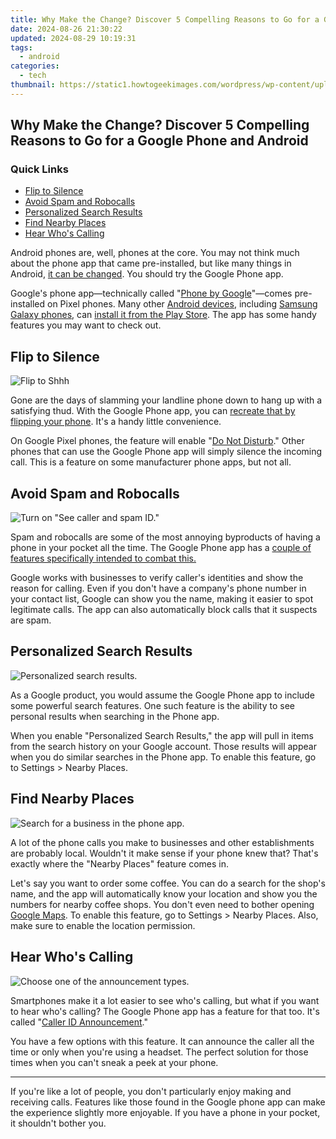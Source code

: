 ```yaml
---
title: Why Make the Change? Discover 5 Compelling Reasons to Go for a Google Phone and Android
date: 2024-08-26 21:30:22
updated: 2024-08-29 10:19:31
tags:
  - android
categories:
  - tech
thumbnail: https://static1.howtogeekimages.com/wordpress/wp-content/uploads/2023/09/google-pixel-assistant-call-screen.jpg
---
```


## Why Make the Change? Discover 5 Compelling Reasons to Go for a Google Phone and Android

### Quick Links

* [Flip to Silence](https://youtube-help.techidaily.com/new-stable-shootings-top-brands-for-online-filmmaking/)
* [Avoid Spam and Robocalls](https://pokemon-go-android.techidaily.com/reasons-why-pokemon-gps-does-not-work-on-honor-x9a-drfone-by-drfone-virtual-android/)
* [Personalized Search Results](https://youtube-blog.techidaily.com/ed-in-2024-lights-camera-action-youtubes-17-essentials/)
* [Find Nearby Places](https://some-approaches.techidaily.com/2024-approved-unrivaled-streaming-experience-ranking-the-leaders/)
* [Hear Who's Calling](https://youtube-clips.techidaily.com/in-2024-elevating-your-contents-exposure-with-ongoing-creative-commons-usage/)

 Android phones are, well, phones at the core. You may not think much about the phone app that came pre-installed, but like many things in Android, [it can be changed](https://on-screen-recording.techidaily.com/new-2024-approved-streamline-and-supercharge-your-ps3-gameplay-recording-experience/). You should try the Google Phone app.

 Google's phone app—technically called "[Phone by Google](https://www.anrdoezrs.net/links/3607085/type/dlg/sid/UUhtgUeUpU206155/https://play.google.com/store/apps/details?id=com.google.android.dialer)"—comes pre-installed on Pixel phones. Many other [Android devices](https://sim-unlock.techidaily.com/top-10-vivo-y77t-android-sim-unlock-apk-by-drfone-android/), including [Samsung Galaxy phones](https://instagram-clips.techidaily.com/new-connecting-consciously-with-content-craftsmen-of-your-realm-for-2024/), can [install it from the Play Store](https://www.anrdoezrs.net/links/3607085/type/dlg/sid/UUhtgUeUpU206155/https://play.google.com/store/apps/details?id=com.google.android.dialer). The app has some handy features you may want to check out.

##  Flip to Silence

![Flip to Shhh](https://static1.howtogeekimages.com/wordpress/wp-content/uploads/2023/09/screenshot_20230907-150227.png) 

 Gone are the days of slamming your landline phone down to hang up with a satisfying thud. With the Google Phone app, you can [recreate that by flipping your phone](https://facebook-video-recording.techidaily.com/new-2024-approved-leading-selection-top-6-fb-lite-vids/). It's a handy little convenience.

 On Google Pixel phones, the feature will enable "[Do Not Disturb](https://ai-video-apps.techidaily.com/new-2024-approved-transform-your-videos-with-these-12-innovative-online-animation-makers/)." Other phones that can use the Google Phone app will simply silence the incoming call. This is a feature on some manufacturer phone apps, but not all.

##  Avoid Spam and Robocalls

![Turn on "See caller and spam ID."](https://static1.howtogeekimages.com/wordpress/wp-content/uploads/2023/09/screenshot_20230907-135839.png) 

 Spam and robocalls are some of the most annoying byproducts of having a phone in your pocket all the time. The Google Phone app has a [couple of features specifically intended to combat this.](https://smart-video-creator.techidaily.com/unhappy-with-windows-10-photos-check-out-these-8-fantastic-alternatives/) 

 Google works with businesses to verify caller's identities and show the reason for calling. Even if you don't have a company's phone number in your contact list, Google can show you the name, making it easier to spot legitimate calls. The app can also automatically block calls that it suspects are spam.

##  Personalized Search Results

![Personalized search results.](https://static1.howtogeekimages.com/wordpress/wp-content/uploads/2023/09/screenshot_20230907-150446.png) 

 As a Google product, you would assume the Google Phone app to include some powerful search features. One such feature is the ability to see personal results when searching in the Phone app.

 When you enable "Personalized Search Results," the app will pull in items from the search history on your Google account. Those results will appear when you do similar searches in the Phone app. To enable this feature, go to Settings > Nearby Places.

##  Find Nearby Places

![Search for a business in the phone app.](https://static1.howtogeekimages.com/wordpress/wp-content/uploads/2023/09/screenshot_20230907-154233.png) 

 A lot of the phone calls you make to businesses and other establishments are probably local. Wouldn't it make sense if your phone knew that? That's exactly where the "Nearby Places" feature comes in.

 Let's say you want to order some coffee. You can do a search for the shop's name, and the app will automatically know your location and show you the numbers for nearby coffee shops. You don't even need to bother opening [Google Maps](https://location-social.techidaily.com/how-to-detect-and-stop-mspy-from-spying-on-your-oppo-a1x-5g-drfone-by-drfone-virtual-android/). To enable this feature, go to Settings > Nearby Places. Also, make sure to enable the location permission.

##  Hear Who's Calling

![Choose one of the announcement types.](https://static1.howtogeekimages.com/wordpress/wp-content/uploads/2023/09/screenshot_20230907-152833.png) 

 Smartphones make it a lot easier to see who's calling, but what if you want to hear who's calling? The Google Phone app has a feature for that too. It's called "[Caller ID Announcement](https://some-approaches.techidaily.com/new-top-5-methods-to-record-high-quality-audio-on-windows/)."

 You have a few options with this feature. It can announce the caller all the time or only when you're using a headset. The perfect solution for those times when you can't sneak a peek at your phone.

---

 If you're like a lot of people, you don't particularly enjoy making and receiving calls. Features like those found in the Google phone app can make the experience slightly more enjoyable. If you have a phone in your pocket, it shouldn't bother you.

<ins class="adsbygoogle"
     style="display:block"
     data-ad-format="autorelaxed"
     data-ad-client="ca-pub-7571918770474297"
     data-ad-slot="1223367746"></ins>



<ins class="adsbygoogle"
     style="display:block"
     data-ad-client="ca-pub-7571918770474297"
     data-ad-slot="8358498916"
     data-ad-format="auto"
     data-full-width-responsive="true"></ins>
